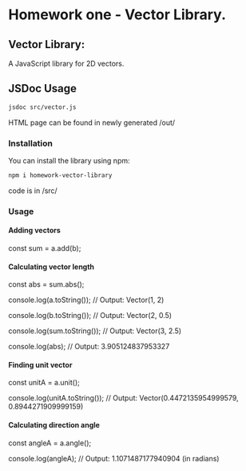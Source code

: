 # Homework one - Vector Library.

## Vector Library:

A JavaScript library for 2D vectors.
## JSDoc Usage
```sh
jsdoc src/vector.js
```
HTML page can be found in newly generated /out/

### Installation

You can install the library using npm:

```sh
npm i homework-vector-library
```

code is in /src/
### Usage


#### Adding vectors

const sum = a.add(b);

#### Calculating vector length

const abs = sum.abs();

console.log(a.toString()); // Output: Vector(1, 2)


console.log(b.toString()); // Output: Vector(2, 0.5)



console.log(sum.toString()); // Output: Vector(3, 2.5)


console.log(abs); // Output: 3.905124837953327



#### Finding unit vector


const unitA = a.unit();

console.log(unitA.toString()); // Output: Vector(0.4472135954999579, 0.8944271909999159)


#### Calculating direction angle



const angleA = a.angle();

console.log(angleA); // Output: 1.1071487177940904 (in radians)


